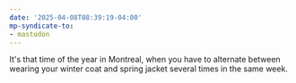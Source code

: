 ```yaml
---
date: '2025-04-08T08:39:19-04:00'
mp-syndicate-to:
- mastodon
---
```


It's that time of the year in Montreal, when you have to alternate between wearing your winter coat and spring jacket several times in the same week.